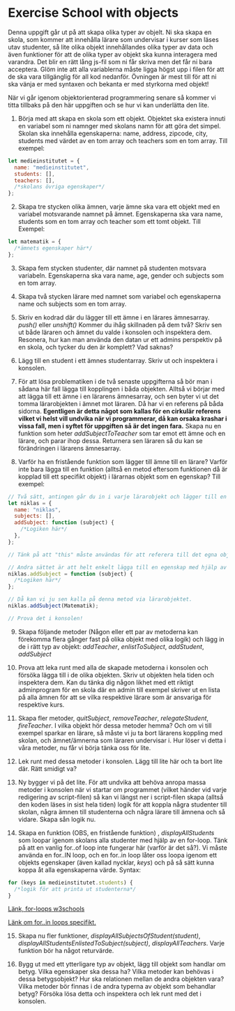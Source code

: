 # Exercise School with objects

Denna uppgift går ut på att skapa olika typer av objelt. Ni ska skapa en skola, som kommer att innehålla lärare som undervisar i kurser som läses utav studenter, så lite olika objekt innehållandes olika typer av data och även funktioner för att de olika typer av objekt ska kunna interagera med varandra. Det blir en rätt lång js-fil som ni får skriva men det får ni bara acceptera. Glöm inte att alla variablerna måste ligga högst upp i filen för att de ska vara tillgänglig för all kod nedanför. Övningen är mest till för att ni ska vänja er med syntaxen och bekanta er med styrkorna med objekt!

När vi går igenom objektorienterad programmering senare så kommer vi titta tillbaks på den här uppgiften och se hur vi kan underlätta den lite.

1. Börja med att skapa en skola som ett objekt. Objektet ska existera innuti en variabel som ni namnger med skolans namn för att göra det simpel. Skolan ska innehålla egenskaperna: name, address, zipcode, city, students med värdet av en tom array och teachers som en tom array. Till exempel:

```js
let medieinstitutet = {
  name: "medieinstitutet",
  students: [],
  teachers: [],
  /*skolans övriga egenskaper*/
};
```

2. Skapa tre stycken olika ämnen, varje ämne ska vara ett objekt med en variabel motsvarande namnet på ämnet. Egenskaperna ska vara name, students som en tom array och teacher som ett tomt objekt. Till Exempel:

```js
let matematik = {
  /*ämnets egenskaper här*/
};
```

3.  Skapa fem stycken studenter, där namnet på studenten motsvara variabeln. Egenskaperna ska vara name, age, gender och subjects som en tom array.

4.  Skapa två stycken lärare med namnet som variabel och egenskaperna name och subjects som en tom array.

5.  Skriv en kodrad där du lägger till ett ämne i en lärares ämnesarray. _push()_ eller _unshift()_ Kommer du ihåg skillnaden på dem två? Skriv sen ut både läraren och ämnet du valde i konsolen och inspektera dem. Resonera, hur kan man använda den datan ur ett admins perspektiv på en skola, och tycker du den är komplett? Vad saknas?

6.  Lägg till en student i ett ämnes studentarray. Skriv ut och inspektera i konsolen.

7.  För att lösa problematiken i de två senaste uppgifterna så bör man i sådana här fall lägga till kopplingen i båda objekten. Alltså vi börjar med att lägga till ett ämne i en lärarens ämnesarray, och sen byter vi ut det tomma lärarobjekten i ämnet mot läraren. Då har vi en referens på båda sidorna. **Egentligen är detta något som kallas för en cirkulär referens vilket vi helst vill undvika när vi programmerar, då kan orsaka krashar i vissa fall, men i syftet för uppgiften så är det ingen fara.** Skapa nu en funktion som heter _addSubjectToTeacher_ som tar emot ett ämne och en lärare, och parar ihop dessa. Returnera sen läraren så du kan se förändringen i lärarens ämnesarray.

8.  Varför ha en fristående funktion som lägger till ämne till en lärare? Varför inte bara lägga till en funktion (alltså en metod eftersom funktionen då är kopplad till ett specifikt objekt) i lärarnas objekt som en egenskap? Till exempel:

```js
// Två sätt, antingen går du in i varje lärarobjekt och lägger till en egenskap:
let niklas = {
  name: "niklas",
  subjects: [],
  addSubject: function (subject) {
    /*Logiken här*/
  },
};

// Tänk på att "this" måste användas för att referera till det egna objektets egenskaper.

// Andra sättet är att helt enkelt lägga till en egenskap med hjälp av punktnotation:
niklas.addSubject = function (subject) {
  /*Logiken här*/
};

// Då kan vi ju sen kalla på denna metod via lärarobjektet.
niklas.addSubject(Matematik);

// Prova det i konsolen!
```

9. Skapa följande metoder (Någon eller ett par av metoderna kan förekomma flera gånger fast på olika objekt med olika logik) och lägg in de i rätt typ av objekt: _addTeacher_, _enlistToSubject_, _addStudent_, _addSubject_

10. Prova att leka runt med alla de skapade metoderna i konsolen och försöka lägga till i de olika objekten. Skriv ut objekten hela tiden och inspektera dem. Kan du tänka dig någon likhet med ett riktigt adminprogram för en skola där en admin till exempel skriver ut en lista på alla ämnen för att se vilka respektive lärare som är ansvariga för respektive kurs.

11. Skapa fler metoder, _quitSubject_, _removeTeacher_, _relegateStudent_, _fireTeacher_. I vilka objekt hör dessa metoder hemma? Och om vi till exempel sparkar en lärare, så måste vi ju ta bort lärarens koppling med skolan, och ämnet/ämnerna som läraren undervisar i. Hur löser vi detta i våra metoder, nu får vi börja tänka oss för lite.

12. Lek runt med dessa metoder i konsolen. Lägg till lite här och ta bort lite där. Rätt smidigt va?

13. Ny bygger vi på det lite. För att undvika att behöva anropa massa metoder i konsolen när vi startar om programmet (vilket händer vid varje redigering av script-filen) så kan vi längst ner i script-filen skapa (alltså den koden läses in sist hela tiden) logik för att koppla några studenter till skolan, några ämnen till studenterna och några lärare till ämnena och så vidare. Skapa sån logik nu.

14. Skapa en funktion (OBS, en fristående funktion) , _displayAllStudents_ som loopar igenom skolans alla studenter med hjälp av en for-loop. Tänk på att en vanlig for..of loop inte fungerar här (varför är det så?). Vi måste använda en for..IN loop, och en for..in loop låter oss loopa igenom ett objekts egenskaper (även kallad nycklar, _keys_) och på så sätt kunna koppa åt alla egenskaperna värde. Syntax:

```js
for (keys in medieinstitutet.students) {
  /*logik för att printa ut studenterna*/
}
```

[Länk, for-loops w3schools](https://www.w3schools.com/js/js_loop_for.asp)

[Länk om for..in loops specifikt.](https://www.programiz.com/javascript/for-in)

15. Skapa nu fler funktioner, _displayAllSubjectsOfStudent(student)_, _displayAllStudentsEnlistedToSubject(subject)_, _displayAllTeachers_. Varje funktion bör ha något returvärde.

16. Bygg ut med ett ytterligare typ av objekt, lägg till objekt som handlar om betyg. Vilka egenskaper ska dessa ha? Vilka metoder kan behövas i dessa betygsobjekt? Hur ska relationen mellan de andra objekten vara? Vilka metoder bör finnas i de andra typerna av objekt som behandlar betyg? Försöka lösa detta och inspektera och lek runt med det i konsolen.